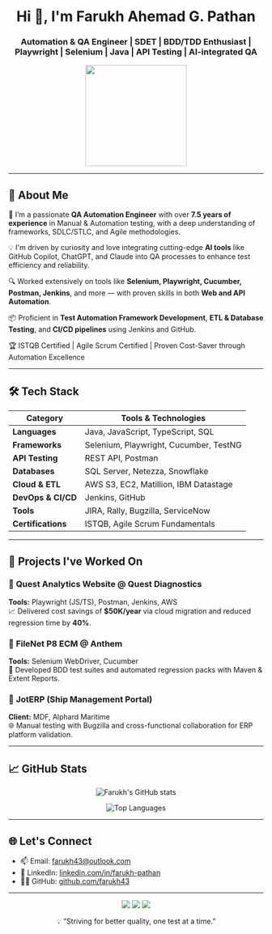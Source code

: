 <h1 align="center">Hi 👋, I'm Farukh Ahemad G. Pathan</h1>
<h3 align="center">Automation & QA Engineer | SDET | BDD/TDD Enthusiast | Playwright | Selenium | Java | API Testing | AI-integrated QA</h3>

<p align="center">
  <img src="https://media.giphy.com/media/qgQUggAC3Pfv687qPC/giphy.gif" width="200"/>
</p>

---

## 🚀 About Me

🔧 I’m a passionate **QA Automation Engineer** with over **7.5 years of experience** in Manual & Automation testing, with a deep understanding of frameworks, SDLC/STLC, and Agile methodologies.

💡 I'm driven by curiosity and love integrating cutting-edge **AI tools** like GitHub Copilot, ChatGPT, and Claude into QA processes to enhance test efficiency and reliability.

🔍 Worked extensively on tools like **Selenium, Playwright, Cucumber, Postman, Jenkins**, and more — with proven skills in both **Web and API Automation**.

📦 Proficient in **Test Automation Framework Development**, **ETL & Database Testing**, and **CI/CD pipelines** using Jenkins and GitHub.

🏆 ISTQB Certified | Agile Scrum Certified | Proven Cost-Saver through Automation Excellence

---

## 🛠️ Tech Stack

| Category             | Tools & Technologies |
|----------------------|----------------------|
| **Languages**        | Java, JavaScript, TypeScript, SQL |
| **Frameworks**       | Selenium, Playwright, Cucumber, TestNG |
| **API Testing**      | REST API, Postman |
| **Databases**        | SQL Server, Netezza, Snowflake |
| **Cloud & ETL**      | AWS S3, EC2, Matillion, IBM Datastage |
| **DevOps & CI/CD**   | Jenkins, GitHub |
| **Tools**            | JIRA, Rally, Bugzilla, ServiceNow |
| **Certifications**   | ISTQB, Agile Scrum Fundamentals |

---

## 🧠 Projects I've Worked On

### 🔹 **Quest Analytics Website** @ Quest Diagnostics  
**Tools:** Playwright (JS/TS), Postman, Jenkins, AWS  
📈 Delivered cost savings of **$50K/year** via cloud migration and reduced regression time by **40%**.

### 🔹 **FileNet P8 ECM** @ Anthem  
**Tools:** Selenium WebDriver, Cucumber  
🧪 Developed BDD test suites and automated regression packs with Maven & Extent Reports.

### 🔹 **JotERP** (Ship Management Portal)  
**Client:** MDF, Alphard Maritime  
🌐 Manual testing with Bugzilla and cross-functional collaboration for ERP platform validation.

---

## 📈 GitHub Stats

<p align="center">
  <img src="https://github-readme-stats.vercel.app/api?username=farukh43&show_icons=true&theme=radical" alt="Farukh's GitHub stats" />
</p>

<p align="center">
  <img src="https://github-readme-stats.vercel.app/api/top-langs/?username=farukh43&layout=compact&theme=radical" alt="Top Languages" />
</p>

---

## 🌐 Let's Connect

- 📫 Email: [farukh43@outlook.com](mailto:farukh43@outlook.com)  
- 💼 LinkedIn: [linkedin.com/in/farukh-pathan](https://www.linkedin.com/in/farukh-pathan)  
- 🧑‍💻 GitHub: [github.com/farukh43](https://github.com/farukh43)

---

<p align="center">
  <img src="https://img.shields.io/badge/Automation-Enthusiast-blue?style=flat-square" />
  <img src="https://img.shields.io/badge/QA-Specialist-green?style=flat-square" />
  <img src="https://img.shields.io/badge/SDET-Engineer-red?style=flat-square" />
</p>

<p align="center">💡 “Striving for better quality, one test at a time.”</p>
